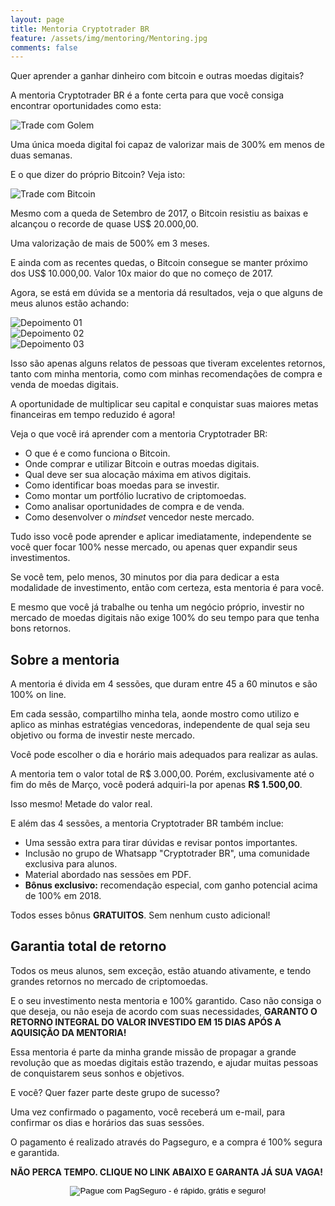 ```yaml
---
layout: page
title: Mentoria Cryptotrader BR
feature: /assets/img/mentoring/Mentoring.jpg
comments: false
---
```


Quer aprender a ganhar dinheiro com bitcoin e outras moedas digitais?

A mentoria Cryptotrader BR é a fonte certa para que você consiga encontrar oportunidades como esta:

![Trade com Golem](/assets/img/mentoring/gnt_trade.png)

Uma única moeda digital foi capaz de valorizar mais de 300% em menos de duas semanas.

E o que dizer do próprio Bitcoin? Veja isto:

![Trade com Bitcoin](/assets/img/mentoring/btc_trade.png)

Mesmo com a queda de Setembro de 2017, o Bitcoin resistiu as baixas e alcançou o recorde de quase US$ 20.000,00.

Uma valorização de mais de 500% em 3 meses.

E ainda com as recentes quedas, o Bitcoin consegue se manter próximo dos US$ 10.000,00. Valor 10x maior do que no começo de 2017.

Agora, se está em dúvida se a mentoria dá resultados, veja o que alguns de meus alunos estão achando:

![Depoimento 01](/assets/img/mentoring/depoimento01.png)
<br>
![Depoimento 02](/assets/img/mentoring/depoimento02.png)
<br>
![Depoimento 03](/assets/img/mentoring/depoimento03.jpg)

Isso são apenas alguns relatos de pessoas que tiveram excelentes retornos, tanto com minha mentoria, como com minhas recomendações de compra e venda de moedas digitais.

A oportunidade de multiplicar seu capital e conquistar suas maiores metas financeiras em tempo reduzido é agora!

Veja o que você irá aprender com a mentoria Cryptotrader BR:

* O que é e como funciona o Bitcoin.
* Onde comprar e utilizar Bitcoin e outras moedas digitais.
* Qual deve ser sua alocação máxima em ativos digitais.
* Como identificar boas moedas para se investir.
* Como montar um portfólio lucrativo de criptomoedas.
* Como analisar oportunidades de compra e de venda.
* Como desenvolver o *mindset* vencedor neste mercado.

Tudo isso você pode aprender e aplicar imediatamente, independente se você quer focar 100% nesse mercado, ou apenas quer expandir seus investimentos.

Se você tem, pelo menos, 30 minutos por dia para dedicar a esta modalidade de investimento, então com certeza, esta mentoria é para você.

E mesmo que você já trabalhe ou tenha um negócio próprio, investir no mercado de moedas digitais não exige 100% do seu tempo para que tenha bons retornos.

## Sobre a mentoria

A mentoria é divida em 4 sessões, que duram entre 45 a 60 minutos e são 100% on line.

Em cada sessão, compartilho minha tela, aonde mostro como utilizo e aplico as minhas estratégias vencedoras, independente de qual seja seu objetivo ou forma de investir neste mercado.

Você pode escolher o dia e horário mais adequados para realizar as aulas.

A mentoria tem o valor total de R$ 3.000,00. Porém, exclusivamente até o fim do mês de Março, você poderá adquiri-la por apenas **R$ 1.500,00**.

Isso mesmo! Metade do valor real.

E além das 4 sessões, a mentoria Cryptotrader BR também inclue:

* Uma sessão extra para tirar dúvidas e revisar pontos importantes.
* Inclusão no grupo de Whatsapp "Cryptotrader BR", uma comunidade exclusiva para alunos.
* Material abordado nas sessões em PDF.
* **Bônus exclusivo:** recomendação especial, com ganho potencial acima de 100% em 2018.

Todos esses bônus **GRATUITOS**. Sem nenhum custo adicional!

## Garantia total de retorno

Todos os meus alunos, sem exceção, estão atuando ativamente, e tendo grandes retornos no mercado de criptomoedas.

E o seu investimento nesta mentoria e 100% garantido. Caso não consiga o que deseja, ou não eseja de acordo com suas necessidades, **GARANTO O RETORNO INTEGRAL DO VALOR INVESTIDO EM 15 DIAS APÓS A AQUISIÇÃO DA MENTORIA!**

Essa mentoria é parte da minha grande missão de propagar a grande revolução que as moedas digitais estão trazendo, e ajudar muitas pessoas de conquistarem seus sonhos e objetivos.

E você? Quer fazer parte deste grupo de sucesso?

Uma vez confirmado o pagamento, você receberá um e-mail, para confirmar os dias e horários das suas sessões.

O pagamento é realizado através do Pagseguro, e a compra é 100% segura e garantida.

**NÃO PERCA TEMPO. CLIQUE NO LINK ABAIXO E GARANTA JÁ SUA VAGA!**

<center>
<!-- INICIO FORMULARIO BOTAO PAGSEGURO -->
<form action="https://pagseguro.uol.com.br/checkout/v2/payment.html" method="post">
<!-- NÃO EDITE OS COMANDOS DAS LINHAS ABAIXO -->
<input type="hidden" name="code" value="4EE7060A24240DCAA4A9EF962C935413" />
<input type="hidden" name="iot" value="button" />
<input type="image" src="https://stc.pagseguro.uol.com.br/public/img/botoes/pagamentos/209x48-comprar-azul-assina.gif" name="submit" alt="Pague com PagSeguro - é rápido, grátis e seguro!" />
</form>
<!-- FINAL FORMULARIO BOTAO PAGSEGURO -->
</center>